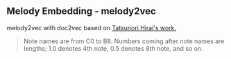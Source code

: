 ## Melody Embedding - melody2vec

melody2vec with doc2vec based on [Tatsunori Hirai's work.](https://github.com/TatsunoriHirai/Melody2vec)

> Note names are from C0 to B8. Numbers coming after note names are lengths; 1.0 denotes 4th note, 0.5 denotes 8th note, and so on.
